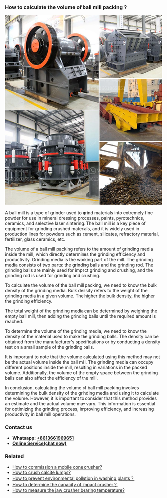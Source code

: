<h3>How to calculate the volume of ball mill packing ?</h3><img src='1701745119.jpg' alt=''><p>A ball mill is a type of grinder used to grind materials into extremely fine powder for use in mineral dressing processes, paints, pyrotechnics, ceramics, and selective laser sintering. The ball mill is a key piece of equipment for grinding crushed materials, and it is widely used in production lines for powders such as cement, silicates, refractory material, fertilizer, glass ceramics, etc. </p><p>The volume of a ball mill packing refers to the amount of grinding media inside the mill, which directly determines the grinding efficiency and productivity. Grinding media is the working part of the mill. The grinding media consists of two parts: the grinding balls and the grinding rod. The grinding balls are mainly used for impact grinding and crushing, and the grinding rod is used for grinding and crushing. </p><p>To calculate the volume of the ball mill packing, we need to know the bulk density of the grinding media. Bulk density refers to the weight of the grinding media in a given volume. The higher the bulk density, the higher the grinding efficiency. </p><p>The total weight of the grinding media can be determined by weighing the empty ball mill, then adding the grinding balls until the required amount is reached. </p><p>To determine the volume of the grinding media, we need to know the density of the material used to make the grinding balls. The density can be obtained from the manufacturer's specifications or by conducting a density test on a small sample of the grinding balls. </p><p>It is important to note that the volume calculated using this method may not be the actual volume inside the ball mill. The grinding media can occupy different positions inside the mill, resulting in variations in the packed volume. Additionally, the volume of the empty space between the grinding balls can also affect the efficiency of the mill. </p><p>In conclusion, calculating the volume of ball mill packing involves determining the bulk density of the grinding media and using it to calculate the volume. However, it is important to consider that this method provides an estimate and the actual volume may vary. This information is essential for optimizing the grinding process, improving efficiency, and increasing productivity in ball mill operations.</p><h3>Contact us</h3><ul><li><strong>Whatsapp:&nbsp;<a href="https://wa.me/8613661969651">+8613661969651</a></strong></li><li><a href="https://swt.shibang-china.com/?git&amp;zhl&amp;How to calculate the volume of ball mill packing "><strong>Online Service(chat now)</strong></a></li></ul><h3>Related</h3><ul><li><a href='How to commission a mobile cone crusher.md'>How to commission a mobile cone crusher?</a></li><li><a href='How to crush calcite lumps.md'>How to crush calcite lumps?</a></li><li><a href='How to prevent environmental pollution in washing plants？.md'>How to prevent environmental pollution in washing plants？</a></li><li><a href='How to determine the capacity of impact crusher？.md'>How to determine the capacity of impact crusher？</a></li><li><a href='How to measure the jaw crusher bearing temperature.md'>How to measure the jaw crusher bearing temperature?</a></li></ul>
